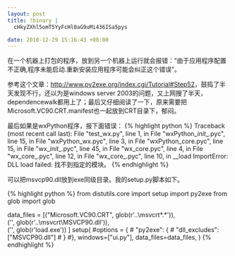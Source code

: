 ```yaml
--- 
layout: post
title: !binary |
  cHkyZXhl5omT5YyFcHl0aG9uMi436ISa5pys

date: 2010-12-29 15:16:43 +08:00
---
```

在一个机器上打包的程序，放到另一个机器上运行就会报错：“由于应用程序配置不正确,程序未能启动.重新安装应用程序可能会纠正这个错误”。

参考这个文章：<a href="http://www.py2exe.org/index.cgi/Tutorial#Step52">http://www.py2exe.org/index.cgi/Tutorial#Step52</a>，鼓捣了半天发现不行，还以为是windows server 2003的问题，又上网搜了半天，dependencewalk都用上了；最后又仔细阅读了一下，原来需要把Microsoft.VC90.CRT.manifest也一起放到CRT目录下，郁闷。

最后如果是wxPython程序，报下面错误：
{% highlight python %}
Traceback (most recent call last):
  File "test_wx.py", line 1, in <module>
  File "wxPython\__init__.pyc", line 15, in <module>
  File "wxPython\_wx.pyc", line 3, in <module>
  File "wxPython\_core.pyc", line 15, in <module>
  File "wx\__init__.pyc", line 45, in <module>
  File "wx\_core.pyc", line 4, in <module>
  File "wx\_core_.pyc", line 12, in <module>
  File "wx\_core_.pyc", line 10, in __load
ImportError: DLL load failed: 找不到指定的模块。
{% endhighlight %}

可以把msvcp90.dll放到exe同级目录。我的setup.py脚本如下。

{% highlight python %}
from distutils.core import setup
import py2exe
from glob import glob

data_files = [("Microsoft.VC90.CRT", glob(r'..\msvcrt\*.*')), \
                ('', glob(r'..\msvcrt\MSVCP90.dll')), \
                ('', glob(r'load.exe')) ]
setup(
    #options = {
    #    "py2exe": {
    #        "dll_excludes": ["MSVCP90.dll"]
    #    }
    #},
    windows=["ui.py"],
    data_files=data_files,
)
{% endhighlight %}
